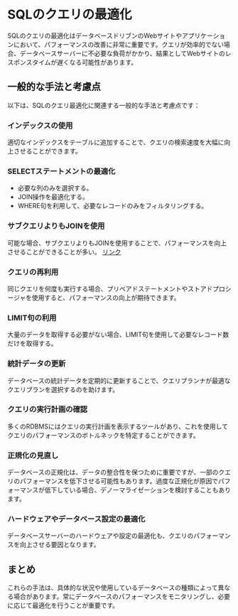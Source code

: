 # SQLのクエリの最適化
SQLのクエリの最適化はデータベースドリブンのWebサイトやアプリケーションにおいて、パフォーマンスの改善に非常に重要です。クエリが効率的でない場合、データベースサーバーに不必要な負荷がかかり、結果としてWebサイトのレスポンスタイムが遅くなる可能性があります。

## 一般的な手法と考慮点
以下は、SQLのクエリ最適化に関連する一般的な手法と考慮点です：

### インデックスの使用
適切なインデックスをテーブルに追加することで、クエリの検索速度を大幅に向上させることができます。

### SELECTステートメントの最適化
- 必要な列のみを選択する。
- JOIN操作を最適化する。
- WHERE句を利用して、必要なレコードのみをフィルタリングする。

### サブクエリよりもJOINを使用
可能な場合、サブクエリよりもJOINを使用することで、パフォーマンスを向上させることができることが多い。
[リンク](./subquery-join.md)

### クエリの再利用
同じクエリを何度も実行する場合、プリペアドステートメントやストアドプロシージャを使用すると、パフォーマンスの向上が期待できます。

### LIMIT句の利用
大量のデータを取得する必要がない場合、LIMIT句を使用して必要なレコード数だけを取得する。

### 統計データの更新
データベースの統計データを定期的に更新することで、クエリプランナが最適なクエリプランを選択するのを助けます。

### クエリの実行計画の確認
多くのRDBMSにはクエリの実行計画を表示するツールがあり、これを使用してクエリのパフォーマンスのボトルネックを特定することができます。

### 正規化の見直し
データベースの正規化は、データの整合性を保つために重要ですが、一部のクエリのパフォーマンスを低下させる可能性もあります。過度な正規化が原因でパフォーマンスが低下している場合、デノーマライゼーションを検討することもあります。

### ハードウェアやデータベース設定の最適化
データベースサーバーのハードウェアや設定の最適化も、クエリのパフォーマンスを向上させる要因となります。

## まとめ
これらの手法は、具体的な状況や使用しているデータベースの種類によって異なる場合があります。常にデータベースのパフォーマンスをモニタリングし、必要に応じて最適化を行うことが重要です。
